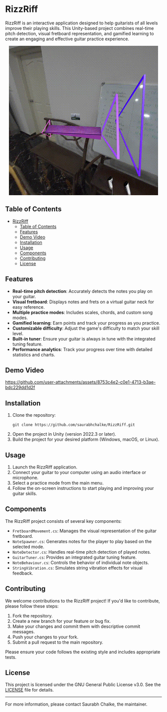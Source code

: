 # RizzRiff

RizzRiff is an interactive application designed to help guitarists of all levels improve their playing skills. This Unity-based project combines real-time pitch detection, visual fretboard representation, and gamified learning to create an engaging and effective guitar practice experience.

<div align="center">
  <img src="Documentation/Images/gameplay.gif" alt="RizzRiff Demo">
</div>

## Table of Contents
- [RizzRiff](#rizzriff)
  - [Table of Contents](#table-of-contents)
  - [Features](#features)
  - [Demo Video](#demo-video)
  - [Installation](#installation)
  - [Usage](#usage)
  - [Components](#components)
  - [Contributing](#contributing)
  - [License](#license)

## Features

- **Real-time pitch detection**: Accurately detects the notes you play on your guitar.
- **Visual fretboard**: Displays notes and frets on a virtual guitar neck for easy reference.
- **Multiple practice modes**: Includes scales, chords, and custom song modes.
- **Gamified learning**: Earn points and track your progress as you practice.
- **Customizable difficulty**: Adjust the game's difficulty to match your skill level.
- **Built-in tuner**: Ensure your guitar is always in tune with the integrated tuning feature.
- **Performance analytics**: Track your progress over time with detailed statistics and charts.

## Demo Video

https://github.com/user-attachments/assets/8753c4e2-c0e1-4713-b3ae-bdc229dd1d2f

## Installation

1. Clone the repository:
   ```
   git clone https://github.com/saurabhchalke/RizzRiff.git
   ```
2. Open the project in Unity (version 2022.3 or later).
3. Build the project for your desired platform (Windows, macOS, or Linux).

## Usage

1. Launch the RizzRiff application.
2. Connect your guitar to your computer using an audio interface or microphone.
3. Select a practice mode from the main menu.
4. Follow the on-screen instructions to start playing and improving your guitar skills.

## Components

The RizzRiff project consists of several key components:

- `FretboardMovement.cs`: Manages the visual representation of the guitar fretboard.
- `NoteSpawner.cs`: Generates notes for the player to play based on the selected mode.
- `NoteDetector.cs`: Handles real-time pitch detection of played notes.
- `GuitarTuner.cs`: Provides an integrated guitar tuning feature.
- `NoteBehaviour.cs`: Controls the behavior of individual note objects.
- `StringVibration.cs`: Simulates string vibration effects for visual feedback.

## Contributing

We welcome contributions to the RizzRiff project! If you'd like to contribute, please follow these steps:

1. Fork the repository.
2. Create a new branch for your feature or bug fix.
3. Make your changes and commit them with descriptive commit messages.
4. Push your changes to your fork.
5. Submit a pull request to the main repository.

Please ensure your code follows the existing style and includes appropriate tests.

## License

This project is licensed under the GNU General Public License v3.0. See the [LICENSE](LICENSE) file for details.

---

For more information, please contact Saurabh Chalke, the maintainer.
